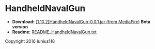 # HandheldNavalGun

+ **Download:** [[1.10.2]HandheldNavalGun-0.0.1.jar (from MediaFire)](http://www.mediafire.com/file/19hx99mbmkk4104) **Beta version**
+ **Readme:** [README_HandheldNavalGun.txt](https://github.com/Iunius118/HandheldNavalGun/tree/master/src/main/resources/README_HandheldNavalGun.txt)

Copyright 2016 Iunius118
